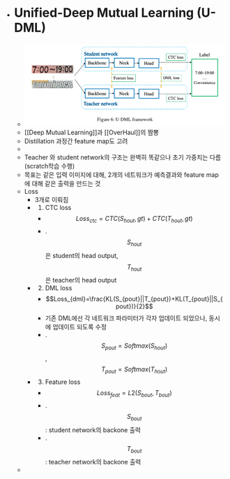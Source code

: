 - # Unified-Deep Mutual Learning (U-DML)
	- ![image.png](../assets/image_1671587101188_0.png)
	- [[Deep Mutual Learning]]과 [[OverHaul]]의 짬뽕
	- Distillation 과정간 feature map도 고려
	-
	- Teacher 와 student network의 구조는 완벽히 똑같으나 초기 가중치는 다름 (scratch학습 수행)
	- 목표는 같은 입력 이미지에 대해, 2개의 네트워크가 예측결과와 feature map에 대해 같은 출력을 만드는 것
	- Loss
		- 3개로 이뤄짐
		- 1) CTC loss
			- $$Loss_{ctc}=CTC(S_{hout}, gt)+CTC(T_{hout}, gt)$$
			- .$$S_{hout}$$은 student의 head output, $$T_{hout}$$은 teacher의 head output
		- 2) DML loss
			- $$Loss_{dml}=\frac{KL(S_{pout}||T_{pout})+KL(T_{pout}||S_{pout})}{2}$$
			- 기존 DML에선 각 네트워크 파라미터가 각자 업데이트 되었으나, 동시에 업데이트 되도록 수정
			- .$$S_{pout}=Softmax(S_{hout})$$, $$T_{pout}=Softmax(T_{hout})$$
		- 3) Feature loss
			- $$Loss_{feat}=L2(S_{bout},T_{bout})$$
			- .$$S_{bout}$$: student network의 backone 출력
			- .$$T_{bout}$$: teacher network의 backone 출력
	-
